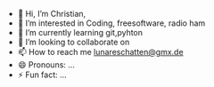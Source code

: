 - 👋 Hi, I’m Christian,
- 👀 I’m interested in Coding, freesoftware, radio ham
- 🌱 I’m currently learning git,pyhton
- 💞️ I’m looking to collaborate on 
- 📫 How to reach me lunareschatten@gmx.de
- 😄 Pronouns: ...
- ⚡ Fun fact: ...

<!---
lunarslicht/lunarslicht is a ✨ special ✨ repository because its `README.md` (this file) appears on your GitHub profile.
You can click the Preview link to take a look at your changes.
--->
